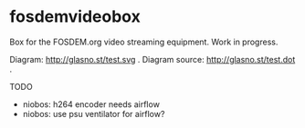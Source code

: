 # fosdemvideobox

Box for the FOSDEM.org video streaming equipment. Work in progress.

Diagram: http://glasno.st/test.svg .
Diagram source: http://glasno.st/test.dot .

TODO
* niobos: h264 encoder needs airflow
* niobos: use psu ventilator for airflow?

